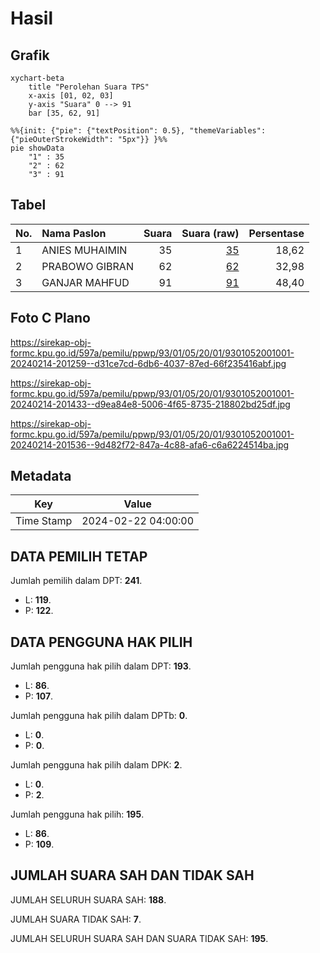 # Hasil

## Grafik

```mermaid
xychart-beta
    title "Perolehan Suara TPS"
    x-axis [01, 02, 03]
    y-axis "Suara" 0 --> 91
    bar [35, 62, 91]
```

```mermaid
%%{init: {"pie": {"textPosition": 0.5}, "themeVariables": {"pieOuterStrokeWidth": "5px"}} }%%
pie showData
    "1" : 35
    "2" : 62
    "3" : 91
```

## Tabel

| No. | Nama Paslon    | Suara | Suara (raw) | Persentase |
|:--- |:-------------- | -----:| -----------:| ----------:|
| 1   | ANIES MUHAIMIN | 35    | [35][p-1]   | 18,62      |
| 2   | PRABOWO GIBRAN | 62    | [62][p-2]   | 32,98      |
| 3   | GANJAR MAHFUD  | 91    | [91][p-3]   | 48,40      |


[p-1]: https://github.com/gigit-pemilu/pemilu-2024-93-papua-selatan/blob/main/pilpres/hitung-suara/sub/93-papua-selatan/sub/01-merauke/sub/05-semangga/sub/2001-matara/sub/001-tps/sub/paslon-1.txt
[p-2]: https://github.com/gigit-pemilu/pemilu-2024-93-papua-selatan/blob/main/pilpres/hitung-suara/sub/93-papua-selatan/sub/01-merauke/sub/05-semangga/sub/2001-matara/sub/001-tps/sub/paslon-2.txt
[p-3]: https://github.com/gigit-pemilu/pemilu-2024-93-papua-selatan/blob/main/pilpres/hitung-suara/sub/93-papua-selatan/sub/01-merauke/sub/05-semangga/sub/2001-matara/sub/001-tps/sub/paslon-3.txt

## Foto C Plano

https://sirekap-obj-formc.kpu.go.id/597a/pemilu/ppwp/93/01/05/20/01/9301052001001-20240214-201259--d31ce7cd-6db6-4037-87ed-66f235416abf.jpg

https://sirekap-obj-formc.kpu.go.id/597a/pemilu/ppwp/93/01/05/20/01/9301052001001-20240214-201433--d9ea84e8-5006-4f65-8735-218802bd25df.jpg

https://sirekap-obj-formc.kpu.go.id/597a/pemilu/ppwp/93/01/05/20/01/9301052001001-20240214-201536--9d482f72-847a-4c88-afa6-c6a6224514ba.jpg


## Metadata

| Key        | Value               |
| ---------- | ------------------- |
| Time Stamp | 2024-02-22 04:00:00 |


## DATA PEMILIH TETAP

Jumlah pemilih dalam DPT: **241**.
 * L: **119**.
 * P: **122**.

## DATA PENGGUNA HAK PILIH

Jumlah pengguna hak pilih dalam DPT: **193**.
 * L: **86**.
 * P: **107**.

Jumlah pengguna hak pilih dalam DPTb: **0**.
 * L: **0**.
 * P: **0**.

Jumlah pengguna hak pilih dalam DPK: **2**.
 * L: **0**.
 * P: **2**.

Jumlah pengguna hak pilih: **195**.
 * L: **86**.
 * P: **109**.

## JUMLAH SUARA SAH DAN TIDAK SAH

JUMLAH SELURUH SUARA SAH: **188**.

JUMLAH SUARA TIDAK SAH: **7**.

JUMLAH SELURUH SUARA SAH DAN SUARA TIDAK SAH: **195**.


